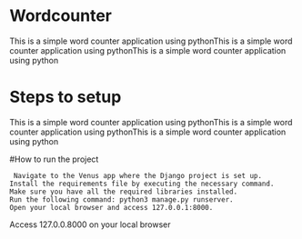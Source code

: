 # Wordcounter
This is a simple word counter application using pythonThis is a simple word counter application using pythonThis is a simple word counter application using python

# Steps to setup
This is a simple word counter application using pythonThis is a simple word counter application using pythonThis is a simple word counter application using python

#How to run the project

     Navigate to the Venus app where the Django project is set up.
    Install the requirements file by executing the necessary command.
    Make sure you have all the required libraries installed.
    Run the following command: python3 manage.py runserver.
    Open your local browser and access 127.0.0.1:8000.
  Access 127.0.0.8000 on your local browser
